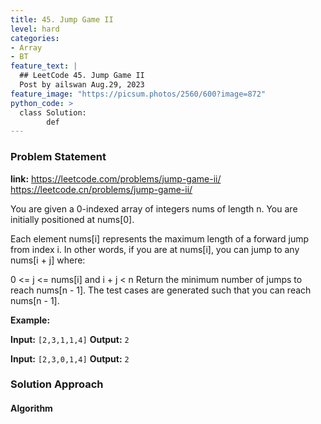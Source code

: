 ```yaml
---
title: 45. Jump Game II
level: hard
categories:
- Array
- BT
feature_text: |
  ## LeetCode 45. Jump Game II
  Post by ailswan Aug.29, 2023
feature_image: "https://picsum.photos/2560/600?image=872"
python_code: >
  class Solution:
        def
---
```


### Problem Statement
**link:**
https://leetcode.com/problems/jump-game-ii/
https://leetcode.cn/problems/jump-game-ii/

You are given a 0-indexed array of integers nums of length n. You are initially positioned at nums[0].

Each element nums[i] represents the maximum length of a forward jump from index i. In other words, if you are at nums[i], you can jump to any nums[i + j] where:

0 <= j <= nums[i] and
i + j < n
Return the minimum number of jumps to reach nums[n - 1]. The test cases are generated such that you can reach nums[n - 1].

**Example:**

**Input:** `[2,3,1,1,4]`
**Output:** `2`

**Input:** `[2,3,0,1,4]`
**Output:** `2`


### Solution Approach

 

#### Algorithm

 
